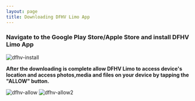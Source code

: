 ```yaml
---
layout: page 
title: Downloading DFHV Limo App
---
```



### **Navigate to the Google Play Store/Apple Store  and install DFHV Limo App**

![dfhv-install](https://user-images.githubusercontent.com/79857237/111497915-e0c5f780-8717-11eb-91fa-d5bdebd64ecb.png)

**After the downloading is complete allow DFHV Limo to access device's location and access photos,media and files on your device by tapping the "ALLOW" button.**

![dfhv-allow](https://user-images.githubusercontent.com/79857237/111482708-8a05f100-870a-11eb-9753-a35d15fbe0ee.png)
![dfhv-allow2](https://user-images.githubusercontent.com/79857237/111496414-ae67ca80-8716-11eb-9eec-f04749e7e0ea.png)

